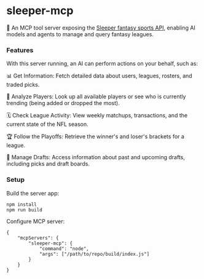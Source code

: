 # sleeper-mcp
🤖 An MCP tool server exposing the [Sleeper fantasy sports API](https://docs.sleeper.com/), enabling AI models and agents to manage and query fantasy leagues.

### Features

With this server running, an AI can perform actions on your behalf, such as:

📊 Get Information: Fetch detailed data about users, leagues, rosters, and traded picks.

🏈 Analyze Players: Look up all available players or see who is currently trending (being added or dropped the most).

🗓️ Check League Activity: View weekly matchups, transactions, and the current state of the NFL season.

🏆 Follow the Playoffs: Retrieve the winner's and loser's brackets for a league.

📝 Manage Drafts: Access information about past and upcoming drafts, including picks and draft boards.


### Setup

Build the server app:

```
npm install
npm run build
```

Configure MCP server:

```
{
    "mcpServers": {
        "sleeper-mcp": {
            "command": "node",
            "args": ["/path/to/repo/build/index.js"]
        }
    }
}
```